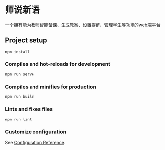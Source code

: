 # 师说新语
一个拥有能为教师智能备课、生成教案、设置提醒、管理学生等功能的web端平台

## Project setup
```
npm install
```

### Compiles and hot-reloads for development
```
npm run serve
```

### Compiles and minifies for production
```
npm run build
```

### Lints and fixes files
```
npm run lint
```

### Customize configuration
See [Configuration Reference](https://cli.vuejs.org/config/).
